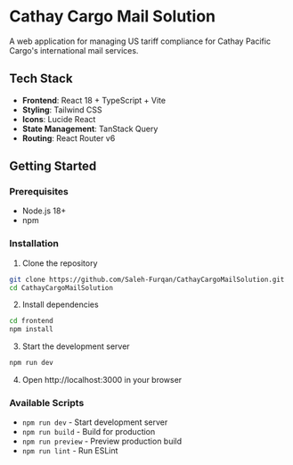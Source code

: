 # Cathay Cargo Mail Solution

A web application for managing US tariff compliance for Cathay Pacific Cargo's international mail services.

## Tech Stack

- **Frontend**: React 18 + TypeScript + Vite
- **Styling**: Tailwind CSS
- **Icons**: Lucide React
- **State Management**: TanStack Query
- **Routing**: React Router v6

## Getting Started

### Prerequisites
- Node.js 18+
- npm

### Installation

1. Clone the repository
```bash
git clone https://github.com/Saleh-Furqan/CathayCargoMailSolution.git
cd CathayCargoMailSolution
```

2. Install dependencies
```bash
cd frontend
npm install
```

3. Start the development server
```bash
npm run dev
```

4. Open http://localhost:3000 in your browser

### Available Scripts

- `npm run dev` - Start development server
- `npm run build` - Build for production
- `npm run preview` - Preview production build
- `npm run lint` - Run ESLint